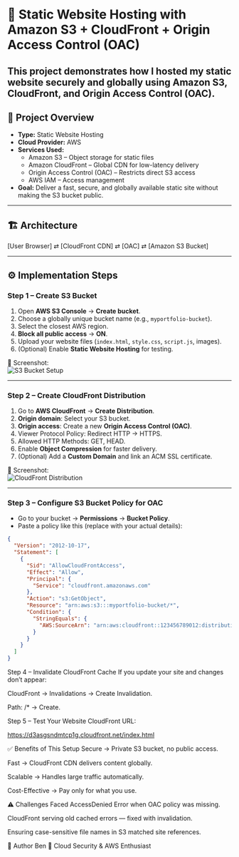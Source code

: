 # 🚀 Static Website Hosting with Amazon S3 + CloudFront + Origin Access Control (OAC)

This project demonstrates how I hosted my **static website** securely and globally using **Amazon S3**, **CloudFront**, and **Origin Access Control (OAC)**.
---

## 📌 Project Overview

- **Type:** Static Website Hosting
- **Cloud Provider:** AWS
- **Services Used:**
  - Amazon S3 – Object storage for static files
  - Amazon CloudFront – Global CDN for low-latency delivery
  - Origin Access Control (OAC) – Restricts direct S3 access
  - AWS IAM – Access management
- **Goal:** Deliver a fast, secure, and globally available static site without making the S3 bucket public.

---

## 🏗 Architecture

[User Browser] ⇄ [CloudFront CDN] ⇄ [OAC] ⇄ [Amazon S3 Bucket]




---

## ⚙️ Implementation Steps

### **Step 1 – Create S3 Bucket**
1. Open **AWS S3 Console** → **Create bucket**.
2. Choose a globally unique bucket name (e.g., `myportfolio-bucket`).
3. Select the closest AWS region.
4. **Block all public access** → **ON**.
5. Upload your website files (`index.html`, `style.css`, `script.js`, images).
6. (Optional) Enable **Static Website Hosting** for testing.

📸 Screenshot:  
![S3 Bucket Setup](screenshots/s3-bucket-setup.png)

---

### **Step 2 – Create CloudFront Distribution**
1. Go to **AWS CloudFront** → **Create Distribution**.
2. **Origin domain**: Select your S3 bucket.
3. **Origin access**: Create a new **Origin Access Control (OAC)**.
4. Viewer Protocol Policy: Redirect HTTP → HTTPS.
5. Allowed HTTP Methods: GET, HEAD.
6. Enable **Object Compression** for faster delivery.
7. (Optional) Add a **Custom Domain** and link an ACM SSL certificate.

📸 Screenshot:  
![CloudFront Distribution](screenshots/cloudfront-distribution.png)

---

### **Step 3 – Configure S3 Bucket Policy for OAC**
- Go to your bucket → **Permissions** → **Bucket Policy**.
- Paste a policy like this (replace with your actual details):

```json
{
  "Version": "2012-10-17",
  "Statement": [
    {
      "Sid": "AllowCloudFrontAccess",
      "Effect": "Allow",
      "Principal": {
        "Service": "cloudfront.amazonaws.com"
      },
      "Action": "s3:GetObject",
      "Resource": "arn:aws:s3:::myportfolio-bucket/*",
      "Condition": {
        "StringEquals": {
          "AWS:SourceArn": "arn:aws:cloudfront::123456789012:distribution/E1ABCXYZ123"
        }
      }
    }
  ]
}

```

Step 4 – Invalidate CloudFront Cache
If you update your site and changes don’t appear:

CloudFront → Invalidations → Create Invalidation.

Path: /* → Create.

Step 5 – Test Your Website
CloudFront URL:

https://d3asgsndmtcp1g.cloudfront.net/index.html


✅ Benefits of This Setup
Secure → Private S3 bucket, no public access.

Fast → CloudFront CDN delivers content globally.

Scalable → Handles large traffic automatically.

Cost-Effective → Pay only for what you use.

⚠️ Challenges Faced
AccessDenied Error when OAC policy was missing.

CloudFront serving old cached errors — fixed with invalidation.

Ensuring case-sensitive file names in S3 matched site references.


🙌 Author
Ben 🐼
Cloud Security & AWS Enthusiast
  
